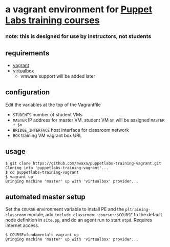 # a vagrant environment for [Puppet Labs training courses](https://puppetlabs.com/services/training)

### note: this is designed for use by instructors, not students

## requirements
- [vagrant](https://www.vagrantup.com)
- [virtualbox](https://www.virtualbox.org)
  - vmware support will be added later

## configuration
Edit the variables at the top of the Vagrantfile
- `STUDENTS` number of student VMs
- `MASTER` IP address for master VM.  student VM `$n` will be assigned `MASTER + $n`
- `BRIDGE_INTERFACE` host interface for classroom network
- `BOX` training VM vagrant box URL

## usage
    $ git clone https://github.com/awaxa/puppetlabs-training-vagrant.git
    Cloning into 'puppetlabs-training-vagrant'...
    $ cd puppetlabs-training-vagrant
    $ vagrant up
    Bringing machine 'master' up with 'virtualbox' provider...

## automated master setup
Set the `COURSE` environment variable to install PE and the `pltraining-classroom` module, add `include classroom::course::$COURSE` to the default node definition in `site.pp`, and do an agent run to start `ntpd`.  Requires internet access.

    $ COURSE=fundamentals vagrant up
    Bringing machine 'master' up with 'virtualbox' provider...
